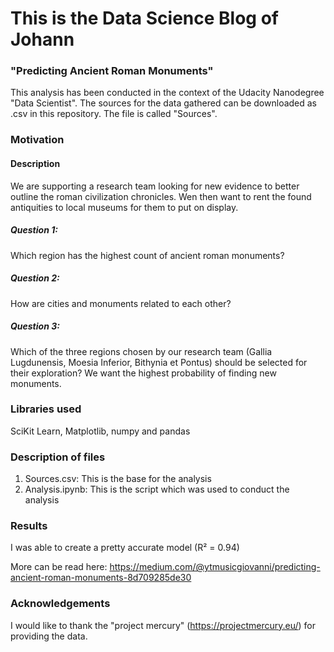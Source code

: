 # This is the Data Science Blog of Johann
### "Predicting Ancient Roman Monuments"

This analysis has been conducted in the context of the Udacity Nanodegree "Data Scientist".
The sources for the data gathered can be downloaded as .csv in this repository. The file is called "Sources".

### Motivation
#### Description
We are supporting a research team looking for new evidence to better outline the roman civilization chronicles. Wen then want to rent the found antiquities to local museums for them to put on display.

##### Question 1:
Which region has the highest count of ancient roman monuments?

##### Question 2:
How are cities and monuments related to each other?

##### Question 3:
Which of the three regions chosen by our research team (Gallia Lugdunensis, Moesia Inferior, Bithynia et Pontus) should be selected for their exploration? We want the highest probability of finding new monuments.

### Libraries used
SciKit Learn, Matplotlib, numpy and pandas

### Description of files
1. Sources.csv: This is the base for the analysis
2. Analysis.ipynb: This is the script which was used to conduct the analysis

### Results
I was able to create a pretty accurate model (R² = 0.94) 

More can be read here:
https://medium.com/@ytmusicgiovanni/predicting-ancient-roman-monuments-8d709285de30

### Acknowledgements
I would like to thank the "project mercury" (https://projectmercury.eu/) for providing the data.
